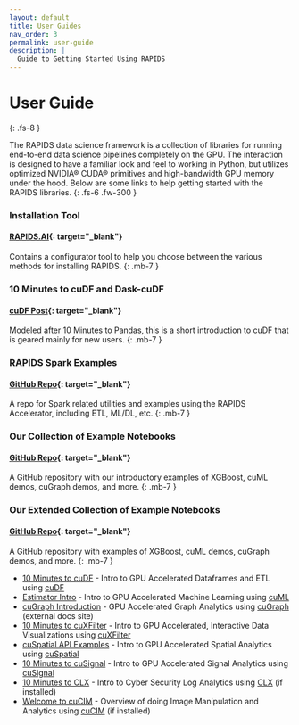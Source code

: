 ```yaml
---
layout: default
title: User Guides
nav_order: 3
permalink: user-guide
description: |
  Guide to Getting Started Using RAPIDS
---
```


# User Guide
{: .fs-8 }




The RAPIDS data science framework is a collection of libraries for running end-to-end data science pipelines completely on the GPU. The interaction is designed to have a familiar look and feel to working in Python, but utilizes optimized NVIDIA® CUDA® primitives and high-bandwidth GPU memory under the hood. Below are some links to help getting started with the RAPIDS libraries.
{: .fs-6 .fw-300 }

### Installation Tool
#### **[RAPIDS.AI](https://rapids.ai/start.html#get-rapids){: target="_blank"}**
Contains a configurator tool to help you choose between the various methods for installing RAPIDS.
{: .mb-7 }

### 10 Minutes to cuDF and Dask-cuDF
#### **[cuDF Post](/api/cudf/stable/user_guide/10min.html){: target="_blank"}**
Modeled after 10 Minutes to Pandas, this is a short introduction to cuDF that is geared mainly for new users.
{: .mb-7 }

### RAPIDS Spark Examples
#### **[GitHub Repo](https://github.com/NVIDIA/spark-rapids-examples){: target="_blank"}**
A repo for Spark related utilities and examples using the RAPIDS Accelerator, including ETL, ML/DL, etc.
{: .mb-7 }

### Our Collection of Example Notebooks
#### **[GitHub Repo](https://github.com/rapidsai/notebooks){: target="_blank"}**
A GitHub repository with our introductory examples of XGBoost, cuML demos, cuGraph demos, and more.
{: .mb-7 }

### Our Extended Collection of Example Notebooks
#### **[GitHub Repo](https://github.com/rapidsai/notebooks-contrib){: target="_blank"}**
A GitHub repository with examples of XGBoost, cuML demos, cuGraph demos, and more.
{: .mb-7 }


- [10 Minutes to cuDF](https://github.com/rapidsai/cudf/docs/cudf/source/user_guide/10min.ipynb) - Intro to GPU Accelerated Dataframes and ETL using [cuDF](https://github.com/rapidsai/cudf)
- [Estimator Intro](https://github.com/rapidsai/cuml/notebooks/estimator_intro.ipynb) - Intro to GPU Accelerated Machine Learning using [cuML](https://github.com/rapidsai/cuml)
- [cuGraph Introduction](https://docs.rapids.ai/api/cugraph/nightly/) - GPU Accelerated Graph Analytics using [cuGraph](https://github.com/rapidsai/cugraph) (external docs site)
- [10 Minutes to cuXFilter](https://github.com/rapidsai/cuxfilter/notebooks/10_minutes_to_cuxfilter.ipynb) - Intro to GPU Accelerated, Interactive Data Visualizations using [cuXFilter](https://github.com/rapidsai/cuxfilter)
- [cuSpatial API Examples](https://github.com/rapidsai/cuspatial/docs/source/user_guide/cuspatial_api_examples.ipynb) - Intro to GPU Accelerated Spatial Analytics using [cuSpatial](https://github.com/rapidsai/cuspatial)
- [10 Minutes to cuSignal](https://github.com/rapidsai/cusignal/notebooks/E2E_Example.ipynb) - Intro to GPU Accelerated Signal Analytics using [cuSignal](https://github.com/rapidsai/cusignal)
- [10 Minutes to CLX](https://github.com/rapidsai/clx/notebooks/10mins.ipynb) - Intro to Cyber Security Log Analytics using [CLX](https://github.com/rapidsai/clx) (if installed)
- [Welcome to cuCIM](https://github.com/rapidsai/cucim/notebooks/Welcome.ipynb) - Overview of doing Image Manipulation and Analytics using [cuCIM](https://github.com/rapidsai/cucim) (if installed)